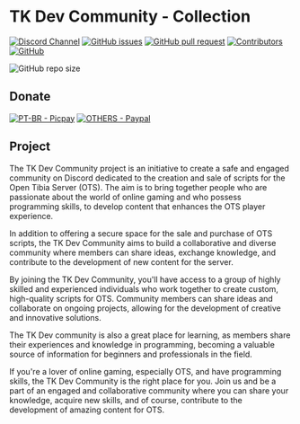 # TK Dev Community - Collection

[![Discord Channel](https://img.shields.io/discord/1018914467909750784.svg?style=plastic&logo=discord)](https://discord.gg/phJZeHa2k4)
[![GitHub issues](https://img.shields.io/github/issues/LeoTKBR/TK-Dev-Community?style=plastic&logo=appwrite)](https://github.com/opentibiabr/canary/issues)
[![GitHub pull request](https://img.shields.io/github/issues-pr/LeoTKBR/TK-Dev-Community?style=plastic&logo=windowsterminal)](https://github.com/opentibiabr/canary/pulls)
[![Contributors](https://img.shields.io/github/contributors/LeoTKBR/TK-Dev-Community.svg?style=plastic&logo=microsoftteams)](https://github.com/LeoTKBR/TK-Dev-Community/graphs/contributors)
[![GitHub](https://img.shields.io/github/license/LeoTKBR/TK-Dev-Community?style=plastic&logo=github)](https://github.com/LeoTKBR/TK-Dev-Community/blob/main/LICENSE)

![GitHub repo size](https://img.shields.io/github/repo-size/LeoTKBR/TK-Dev-Community?style=plastic&logo=googleoptimize)

## Donate
[![PT-BR - Picpay](https://img.shields.io/security-headers?label=|BR|Picpay&style=plastic&url=https%3A%2F%2Fpicpay.me%2Fleo.fabian)](https://picpay.me/leo.fabian)
[![OTHERS - Paypal](https://img.shields.io/security-headers?label=|OTHERS|Paypal&style=plastic&url=https%3A%2F%2Fwww.paypal.com%2Fdonate%2F%3Fhosted_button_id%3D862KWCXDELA3S)](https://www.paypal.com/donate/?hosted_button_id=862KWCXDELA3S)

## Project
The TK Dev Community project is an initiative to create a safe and engaged community on Discord dedicated to the creation and sale of scripts for the Open Tibia Server (OTS). The aim is to bring together people who are passionate about the world of online gaming and who possess programming skills, to develop content that enhances the OTS player experience.

In addition to offering a secure space for the sale and purchase of OTS scripts, the TK Dev Community aims to build a collaborative and diverse community where members can share ideas, exchange knowledge, and contribute to the development of new content for the server.

By joining the TK Dev Community, you'll have access to a group of highly skilled and experienced individuals who work together to create custom, high-quality scripts for OTS. Community members can share ideas and collaborate on ongoing projects, allowing for the development of creative and innovative solutions.

The TK Dev community is also a great place for learning, as members share their experiences and knowledge in programming, becoming a valuable source of information for beginners and professionals in the field.

If you're a lover of online gaming, especially OTS, and have programming skills, the TK Dev Community is the right place for you. Join us and be a part of an engaged and collaborative community where you can share your knowledge, acquire new skills, and of course, contribute to the development of amazing content for OTS.

